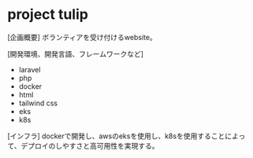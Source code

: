 # project tulip

[企画概要]
ボランティアを受け付けるwebsite。

[開発環境、開発言語、フレームワークなど]
- laravel
- php
- docker
- html
- tailwind css
- eks
- k8s

[インフラ]
dockerで開発し、awsのeksを使用し、k8sを使用することによって、デプロイのしやすさと高可用性を実現する。
